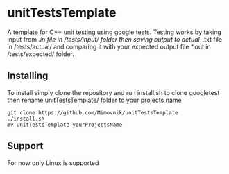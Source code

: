 # unitTestsTemplate
A template for C++ unit testing using google tests.
Testing works by taking input from *.in file in /tests/input/ folder
then saving output to actual-*.txt file in /tests/actual/
and comparing it with your expected output file *.out in /tests/expected/ folder.
## Installing
To install simply clone the repository and run install.sh to clone googletest
then rename unitTestsTemplate/ folder to your projects name
```
git clone https://github.com/Mimovnik/unitTestsTemplate
./install.sh
mv unitTestsTemplate yourProjectsName
```
## Support
For now only Linux is supported
